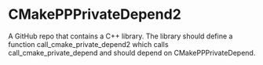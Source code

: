 # CMakePPPrivateDepend2
A GitHub repo that contains a C++ library. The library should define a function call_cmake_private_depend2 which calls call_cmake_private_depend and should depend on CMakePPPrivateDepend.
